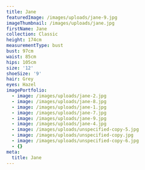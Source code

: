 ```yaml
---
title: Jane
featuredImage: /images/uploads/jane-9.jpg
imageThumbnail: /images/uploads/jane.jpg
firstName: Jane
collection: Classic
height: 174cm
measurementType: bust
bust: 97cm
waist: 85cm
hips: 105cm
size: '12'
shoeSize: '9'
hair: Grey
eyes: Hazel
imagePortfolio:
  - image: /images/uploads/jane-2.jpg
  - image: /images/uploads/jane-8.jpg
  - image: /images/uploads/jane-1.jpg
  - image: /images/uploads/jane-7.jpg
  - image: /images/uploads/jane-9.jpg
  - image: /images/uploads/jane-4.jpg
  - image: /images/uploads/unspecified-copy-5.jpg
  - image: /images/uploads/unspecified-copy.jpg
  - image: /images/uploads/unspecified-copy-6.jpg
  - {}
meta:
  title: Jane
---
```


